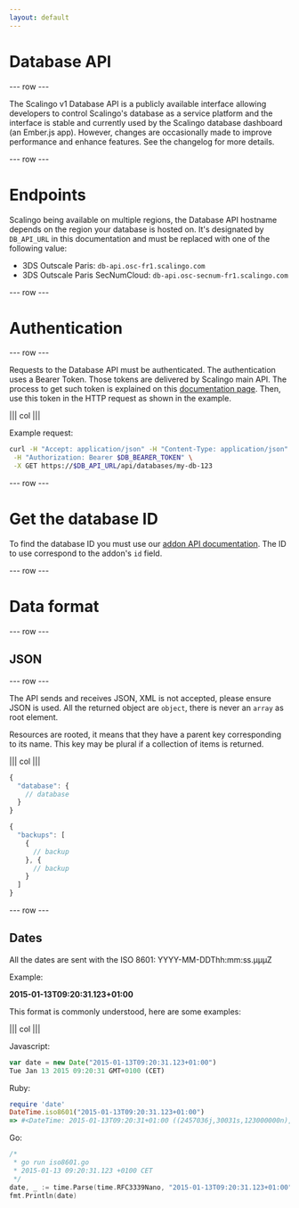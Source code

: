 ```yaml
---
layout: default
---
```


# Database API

--- row ---

The Scalingo v1 Database API is a publicly available interface allowing
developers to control Scalingo's database as a service platform and the
interface is stable and currently used by the Scalingo database dashboard (an
Ember.js app). However, changes are occasionally made to improve performance
and enhance features. See the changelog for more details.

--- row ---

# Endpoints

Scalingo being available on multiple regions, the Database API hostname depends
on the region your database is hosted on. It's designated by `DB_API_URL`
in this documentation and must be replaced with one of the following value:

- 3DS Outscale Paris: `db-api.osc-fr1.scalingo.com`
- 3DS Outscale Paris SecNumCloud: `db-api.osc-secnum-fr1.scalingo.com`

--- row ---

# Authentication

--- row ---

Requests to the Database API must be authenticated. The authentication uses a
Bearer Token. Those tokens are delivered by Scalingo main API. The process to
get such token is explained on this [documentation
page](/addons#get-addon-token). Then, use this token in the HTTP request as
shown in the example.

||| col |||

Example request:

```sh
curl -H "Accept: application/json" -H "Content-Type: application/json" \
 -H "Authorization: Bearer $DB_BEARER_TOKEN" \
 -X GET https://$DB_API_URL/api/databases/my-db-123
```

--- row ---

# Get the database ID

To find the database ID you must use our [addon API documentation](/addons).
The ID to use correspond to the addon's `id` field.

--- row ---

# Data format

--- row ---

## JSON

--- row ---

The API sends and receives JSON, XML is not accepted, please ensure JSON is used. All the
returned object are `object`, there is never an `array` as root element.

Resources are rooted, it means that they have a parent key corresponding to its name. This
key may be plural if a collection of items is returned.

||| col |||

```js
{
  "database": {
    // database
  }
}
```

```js
{
  "backups": [
    {
      // backup
    }, {
      // backup
    }
  ]
}
```

--- row ---

## Dates

All the dates are sent with the ISO 8601: YYYY-MM-DDThh:mm:ss.μμμZ

Example:

__2015-01-13T09:20:31.123+01:00__

This format is commonly understood, here are some examples:

||| col |||

Javascript:

```js
var date = new Date("2015-01-13T09:20:31.123+01:00")
Tue Jan 13 2015 09:20:31 GMT+0100 (CET)
```

Ruby:

```ruby
require 'date'
DateTime.iso8601("2015-01-13T09:20:31.123+01:00")
=> #<DateTime: 2015-01-13T09:20:31+01:00 ((2457036j,30031s,123000000n),+3600s,2299161j)>
```

Go:

```go
/*
 * go run iso8601.go
 * 2015-01-13 09:20:31.123 +0100 CET
 */
date, _ := time.Parse(time.RFC3339Nano, "2015-01-13T09:20:31.123+01:00")
fmt.Println(date)
```
